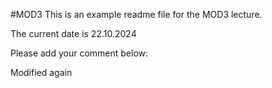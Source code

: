 #MOD3
This is an example readme file for the MOD3 lecture.

The current date is 22.10.2024

Please add your comment below:

Modified again
